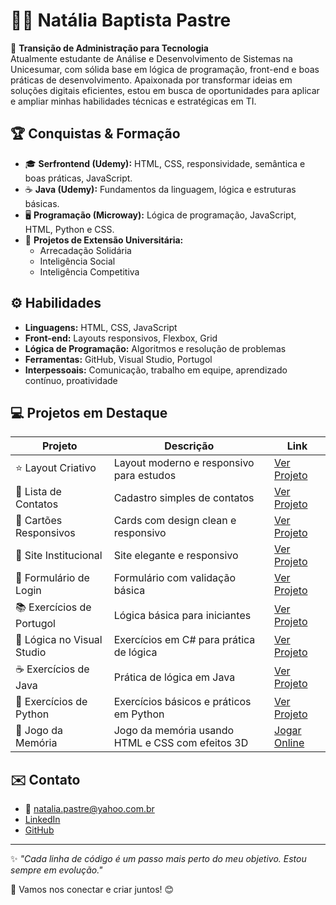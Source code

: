 # 👩‍💻 Natália Baptista Pastre

🎯 **Transição de Administração para Tecnologia**  
Atualmente estudante de Análise e Desenvolvimento de Sistemas na Unicesumar, com sólida base em lógica de programação, front-end e boas práticas de desenvolvimento. Apaixonada por transformar ideias em soluções digitais eficientes, estou em busca de oportunidades para aplicar e ampliar minhas habilidades técnicas e estratégicas em TI.

## 🏆 Conquistas & Formação

- 🎓 **Serfrontend (Udemy):** HTML, CSS, responsividade, semântica e boas práticas, JavaScript.
- ☕ **Java (Udemy):** Fundamentos da linguagem, lógica e estruturas básicas.
- 🖥️ **Programação (Microway):** Lógica de programação, JavaScript, HTML, Python e CSS.
- 🤝 **Projetos de Extensão Universitária:**  
  - Arrecadação Solidária  
  - Inteligência Social  
  - Inteligência Competitiva  

## ⚙️ Habilidades

- **Linguagens:** HTML, CSS, JavaScript
- **Front-end:** Layouts responsivos, Flexbox, Grid
- **Lógica de Programação:** Algoritmos e resolução de problemas
- **Ferramentas:** GitHub, Visual Studio, Portugol
- **Interpessoais:** Comunicação, trabalho em equipe, aprendizado contínuo, proatividade

## 💻 Projetos em Destaque

| Projeto                    | Descrição                                         | Link                                                                |
|---------------------------|---------------------------------------------------|---------------------------------------------------------------------|
| ⭐ Layout Criativo         | Layout moderno e responsivo para estudos          | [Ver Projeto](https://natipastre.github.io/Projeto1--LayoutCriativo/)        |
| 📇 Lista de Contatos      | Cadastro simples de contatos                      | [Ver Projeto](https://natipastre.github.io/Projeto-2---Lista-de-Contatos/)         |
| 🧩 Cartões Responsivos    | Cards com design clean e responsivo               | [Ver Projeto](https://natipastre.github.io/Projeto-3-Cards---Layout-Responsivo/)    |
| 🏢 Site Institucional     | Site elegante e responsivo                        | [Ver Projeto](https://natipastre.github.io/Projeto-4---Front-End-Aprenser/)     |
| 🔐 Formulário de Login    | Formulário com validação básica                   | [Ver Projeto](https://natipastre.github.io/Login-form/)       |
| 📚 Exercícios de Portugol | Lógica básica para iniciantes                     | [Ver Projeto](https://github.com/natipastre/Exerc-cios-de-Portugol)    |
| 🔢 Lógica no Visual Studio| Exercícios em C# para prática de lógica           | [Ver Projeto](https://github.com/natipastre/Exerc-cio-L-gica-de-Programa-o)          |
| ☕ Exercícios de Java      | Prática de lógica em Java                         | [Ver Projeto](https://github.com/natipastre/Exerc-cios-de-Java)        |
| 🐍 Exercícios de Python   | Exercícios básicos e práticos em Python           | [Ver Projeto](https://github.com/natipastre/Exerc-cios-de-Python)      |
| 🧠 Jogo da Memória        | Jogo da memória usando HTML e CSS com efeitos 3D | [Jogar Online](https://natipastre.github.io/Jogo-da-memoria/)       |

## ✉️ Contato

- 📧 natalia.pastre@yahoo.com.br  
- [LinkedIn](https://www.linkedin.com/in/seu-linkedin)  
- [GitHub](https://github.com/natipastre)

---

✨ _"Cada linha de código é um passo mais perto do meu objetivo. Estou sempre em evolução."_

🌟 Vamos nos conectar e criar juntos! 😊
